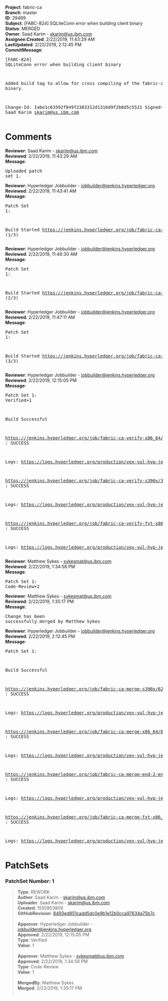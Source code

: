 <strong>Project</strong>: fabric-ca</br><strong>Branch</strong>: master<br><strong>ID</strong>: 29489<br><strong>Subject</strong>: [FABC-824] SQLiteConn error when building client binary<br><strong>Status</strong>: MERGED<br><strong>Owner</strong>: Saad Karim - skarim@us.ibm.com<br><strong>Assignee</strong>:<strong>Created</strong>: 2/22/2019, 11:43:29 AM<br><strong>LastUpdated</strong>: 2/22/2019, 2:12:45 PM<br><strong>CommitMessage</strong>:<br><pre>[FABC-824] SQLiteConn error when building client binary

Added build tag to allow for cross compiling of the
fabric-ca-client binary.

Change-Id: Iabe1c63592f849f2383312d1316d9f2b8d5c5521
Signed-off-by: Saad Karim <skarim@us.ibm.com>
</pre><h1>Comments</h1><strong>Reviewer</strong>: Saad Karim - skarim@us.ibm.com<br><strong>Reviewed</strong>: 2/22/2019, 11:43:29 AM<br><strong>Message</strong>: <pre>Uploaded patch set 1.</pre><strong>Reviewer</strong>: Hyperledger Jobbuilder - jobbuilder@jenkins.hyperledger.org<br><strong>Reviewed</strong>: 2/22/2019, 11:43:41 AM<br><strong>Message</strong>: <pre>Patch Set 1:

Build Started https://jenkins.hyperledger.org/job/fabric-ca-verify-s390x/3782/ (1/3)</pre><strong>Reviewer</strong>: Hyperledger Jobbuilder - jobbuilder@jenkins.hyperledger.org<br><strong>Reviewed</strong>: 2/22/2019, 11:46:30 AM<br><strong>Message</strong>: <pre>Patch Set 1:

Build Started https://jenkins.hyperledger.org/job/fabric-ca-verify-x86_64/3676/ (2/3)</pre><strong>Reviewer</strong>: Hyperledger Jobbuilder - jobbuilder@jenkins.hyperledger.org<br><strong>Reviewed</strong>: 2/22/2019, 11:47:11 AM<br><strong>Message</strong>: <pre>Patch Set 1:

Build Started https://jenkins.hyperledger.org/job/fabric-ca-verify-fvt-x86_64/62/ (3/3)</pre><strong>Reviewer</strong>: Hyperledger Jobbuilder - jobbuilder@jenkins.hyperledger.org<br><strong>Reviewed</strong>: 2/22/2019, 12:15:05 PM<br><strong>Message</strong>: <pre>Patch Set 1: Verified+1

Build Successful 

https://jenkins.hyperledger.org/job/fabric-ca-verify-x86_64/3676/ : SUCCESS

Logs: https://logs.hyperledger.org/production/vex-yul-hyp-jenkins-3/fabric-ca-verify-x86_64/3676

https://jenkins.hyperledger.org/job/fabric-ca-verify-s390x/3782/ : SUCCESS

Logs: https://logs.hyperledger.org/production/vex-yul-hyp-jenkins-3/fabric-ca-verify-s390x/3782

https://jenkins.hyperledger.org/job/fabric-ca-verify-fvt-x86_64/62/ : SUCCESS

Logs: https://logs.hyperledger.org/production/vex-yul-hyp-jenkins-3/fabric-ca-verify-fvt-x86_64/62</pre><strong>Reviewer</strong>: Matthew Sykes - sykesmat@us.ibm.com<br><strong>Reviewed</strong>: 2/22/2019, 1:34:58 PM<br><strong>Message</strong>: <pre>Patch Set 1: Code-Review+2</pre><strong>Reviewer</strong>: Matthew Sykes - sykesmat@us.ibm.com<br><strong>Reviewed</strong>: 2/22/2019, 1:35:17 PM<br><strong>Message</strong>: <pre>Change has been successfully merged by Matthew Sykes</pre><strong>Reviewer</strong>: Hyperledger Jobbuilder - jobbuilder@jenkins.hyperledger.org<br><strong>Reviewed</strong>: 2/22/2019, 2:12:45 PM<br><strong>Message</strong>: <pre>Patch Set 1:

Build Successful 

https://jenkins.hyperledger.org/job/fabric-ca-merge-s390x/626/ : SUCCESS

Logs: https://logs.hyperledger.org/production/vex-yul-hyp-jenkins-3/fabric-ca-merge-s390x/626

https://jenkins.hyperledger.org/job/fabric-ca-merge-x86_64/627/ : SUCCESS

Logs: https://logs.hyperledger.org/production/vex-yul-hyp-jenkins-3/fabric-ca-merge-x86_64/627

https://jenkins.hyperledger.org/job/fabric-ca-merge-end-2-end-x86_64/223/ : SUCCESS

Logs: https://logs.hyperledger.org/production/vex-yul-hyp-jenkins-3/fabric-ca-merge-end-2-end-x86_64/223

https://jenkins.hyperledger.org/job/fabric-ca-merge-fvt-x86_64/18/ : SUCCESS

Logs: https://logs.hyperledger.org/production/vex-yul-hyp-jenkins-3/fabric-ca-merge-fvt-x86_64/18</pre><h1>PatchSets</h1><h3>PatchSet Number: 1</h3><blockquote><strong>Type</strong>: REWORK<br><strong>Author</strong>: Saad Karim - skarim@us.ibm.com<br><strong>Uploader</strong>: Saad Karim - skarim@us.ibm.com<br><strong>Created</strong>: 1550853809<br><strong>GitHubRevision</strong>: [8493ed851cadd5dc0e9b1e12b0cca97634a75b7c](https://github.com/hyperledger/fabric-ca/commit/8493ed851cadd5dc0e9b1e12b0cca97634a75b7c)<br><br><strong>Approver</strong>: Hyperledger Jobbuilder - jobbuilder@jenkins.hyperledger.org<br><strong>Approved</strong>: 2/22/2019, 12:15:05 PM<br><strong>Type</strong>: Verified<br><strong>Value</strong>: 1<br><br><strong>Approver</strong>: Matthew Sykes - sykesmat@us.ibm.com<br><strong>Approved</strong>: 2/22/2019, 1:34:58 PM<br><strong>Type</strong>: Code-Review<br><strong>Value</strong>: 1<br><br><strong>MergedBy</strong>: Matthew Sykes<br><strong>Merged</strong>: 2/22/2019, 1:35:17 PM<br><br></blockquote>